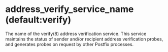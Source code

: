 # address_verify_service_name (default:verify) 


The name of the verify(8) address verification service. This service
maintains the status of sender and/or recipient address verification
probes, and generates probes on request by other Postfix processes.




